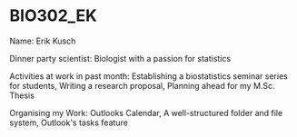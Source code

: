 # BIO302_EK

Name: Erik Kusch

Dinner party scientist: Biologist with a passion for statistics

Activities at work in past month: Establishing a biostatistics seminar series for students, Writing a research proposal, Planning ahead for my M.Sc. Thesis

Organising my Work: Outlooks Calendar, A well-structured folder and file system, Outlook's tasks feature
